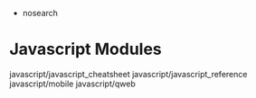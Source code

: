   - nosearch

# Javascript Modules

<div class="toctree" data-titlesonly="">

javascript/javascript\_cheatsheet javascript/javascript\_reference
javascript/mobile javascript/qweb

</div>
